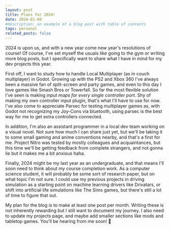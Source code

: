 ```yaml
---
layout: post
title: Plans for 2024!
date: 2024-01-08
#description: an example of a blog post with table of contents
tags: personal
related_posts: false
---
```


2024 is upon us, and with a new year come new year's resolutions of course! Of course, I've set myself the usuals like going to the gym or writing more blog posts, but I specifically want to share what I have in mind for my dev projects this year.

First off, I want to study how to handle Local Multiplayer (as in couch multiplayer) in Godot. Growing up with the PS2 and Xbox 360 I've always been a massive fan of split-screen and party games, and even to this day I love games like Smash Bros or Towerfall. So far the most flexible solution I've seen is making _input maps for every single controller port_. Shy of making my own controller input plugin, that's what I'll have to use for now. I've also come to appreciate Parsec for testing multiplayer games as, with Godot not recognizing my Joy-Cons via bluetooth, using parsec is the best way for me to get extra controllers connected.

In addition, I'm also an assistant programmer in a local dev team working on a visual novel. Not sure how much I can share just yet, but we'll be taking it to some small gaming and anime conventions nearby, and that's a first for me. Project Nitro was tested by mostly colleagues and acquaintances, but this time we'll be getting feedback from complete strangers, and not gonna lie but it makes me a bit anxious haha.

Finally, 2024 might be my last year as an undergraduate, and that means I'll soon need to think about my course completion work. As a computer science student, it will probably be some sort of research paper, but on what topic I'm not sure. I could use my previous projects in driving simulation as a starting point on machine learning drivers like Drivatars, or shift into artificial life simulations like The Sims games, but there's still a lot of time to figure that out.

My plan for the blog is to make at least one post per month. Writing these is not inherently rewarding but I still want to document my journey. I also need to update my projects page, and maybe add smaller sections like mods and tabletop games. You'll be hearing from me soon! 💫